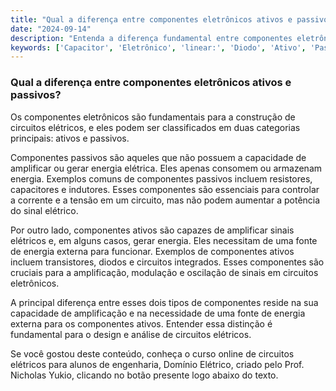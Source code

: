 ```yaml
---
title: "Qual a diferença entre componentes eletrônicos ativos e passivos?"
date: "2024-09-14"
description: "Entenda a diferença fundamental entre componentes eletrônicos ativos e passivos no contexto de circuitos elétricos."
keywords: ['Capacitor', 'Eletrônico', 'linear:', 'Diodo', 'Ativo', 'Passivo', 'Componente']
---
```


### Qual a diferença entre componentes eletrônicos ativos e passivos?

Os componentes eletrônicos são fundamentais para a construção de circuitos elétricos, e eles podem ser classificados em duas categorias principais: ativos e passivos. 

Componentes passivos são aqueles que não possuem a capacidade de amplificar ou gerar energia elétrica. Eles apenas consomem ou armazenam energia. Exemplos comuns de componentes passivos incluem resistores, capacitores e indutores. Esses componentes são essenciais para controlar a corrente e a tensão em um circuito, mas não podem aumentar a potência do sinal elétrico.

Por outro lado, componentes ativos são capazes de amplificar sinais elétricos e, em alguns casos, gerar energia. Eles necessitam de uma fonte de energia externa para funcionar. Exemplos de componentes ativos incluem transistores, diodos e circuitos integrados. Esses componentes são cruciais para a amplificação, modulação e oscilação de sinais em circuitos eletrônicos.

A principal diferença entre esses dois tipos de componentes reside na sua capacidade de amplificação e na necessidade de uma fonte de energia externa para os componentes ativos. Entender essa distinção é fundamental para o design e análise de circuitos elétricos.

Se você gostou deste conteúdo, conheça o curso online de circuitos elétricos para alunos de engenharia, Domínio Elétrico, criado pelo Prof. Nicholas Yukio, clicando no botão presente logo abaixo do texto.